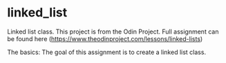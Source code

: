 # linked_list

Linked list class.  This project is from the Odin Project. Full assignment can be found here (https://www.theodinproject.com/lessons/linked-lists)

The basics:
The goal of this assignment is to create a linked list class.